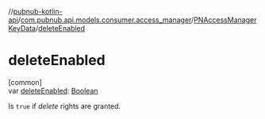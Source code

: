 //[pubnub-kotlin-api](../../../index.md)/[com.pubnub.api.models.consumer.access_manager](../index.md)/[PNAccessManagerKeyData](index.md)/[deleteEnabled](delete-enabled.md)

# deleteEnabled

[common]\
var [deleteEnabled](delete-enabled.md): [Boolean](https://kotlinlang.org/api/latest/jvm/stdlib/kotlin/-boolean/index.html)

Is `true` if *delete* rights are granted.
